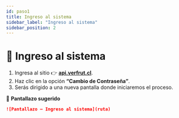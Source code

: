 ```yaml
---
id: paso1
title: Ingreso al sistema
sidebar_label: "Ingreso al sistema"
sidebar_position: 2
---
```


# 🚪 Ingreso al sistema

1. Ingresa al sitio 👉 [**api.verfrut.cl**](https://api.verfrut.cl).  
2. Haz clic en la opción **“Cambio de Contraseña”**.  
3. Serás dirigido a una nueva pantalla donde iniciaremos el proceso.

📸 **Pantallazo sugerido**  
```md
![Pantallazo – Ingreso al sistema](ruta)